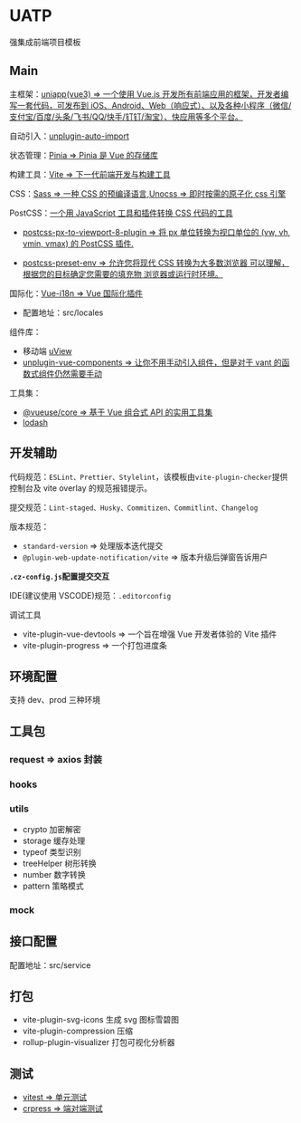 # UATP

强集成前端项目模板

## Main

主框架：[uniapp(vue3) => 一个使用 Vue.js 开发所有前端应用的框架，开发者编写一套代码，可发布到 iOS、Android、Web（响应式）、以及各种小程序（微信/支付宝/百度/头条/飞书/QQ/快手/钉钉/淘宝）、快应用等多个平台。](https://uniapp.dcloud.net.cn/)

自动引入：[unplugin-auto-import](https://github.com/antfu/unplugin-auto-import)

状态管理：[Pinia => Pinia 是 Vue 的存储库](https://pinia.web3doc.top/introduction.html)

构建工具：[Vite => 下一代前端开发与构建工具](https://vitejs.cn/)

CSS：[Sass => 一种 CSS 的预编译语言](https://www.sasscss.com/documentation),[Unocss => 即时按需的原子化 css 引擎](https://unocss.dev/)

PostCSS：[一个用 JavaScript 工具和插件转换 CSS 代码的工具](https://www.postcss.com.cn/)

- [postcss-px-to-viewport-8-plugin => 将 px 单位转换为视口单位的 (vw, vh, vmin, vmax) 的 PostCSS 插件.](https://github.com/lkxian888/postcss-px-to-viewport-8-plugin)

- [postcss-preset-env => 允许您将现代 CSS 转换为大多数浏览器 可以理解，根据您的目标确定您需要的填充物 浏览器或运行时环境。](https://github.com/csstools/postcss-preset-env)

国际化：[Vue-i18n => Vue 国际化插件](https://vue-i18n.intlify.dev/)

- 配置地址：src/locales

组件库：

- 移动端 [uView](https://vkuviewdoc.fsq.pub/guide/demo.html)
- [unplugin-vue-components => 让你不用手动引入组件，但是对于 vant 的函数式组件仍然需要手动](https://github.com/antfu/unplugin-vue-components)

工具集：

- [@vueuse/core => 基于 Vue 组合式 API 的实用工具集](https://www.vueusejs.com/)
- [lodash](https://lodash.com/)

## 开发辅助

代码规范：`ESLint、Prettier、Stylelint`，该模板由`vite-plugin-checker`提供控制台及 vite overlay 的规范报错提示。

提交规范：`Lint-staged、Husky、Commitizen、Commitlint、Changelog`

版本规范：

- `standard-version` => 处理版本迭代提交
- `@plugin-web-update-notification/vite` => 版本升级后弹窗告诉用户

**`.cz-config.js`配置提交交互**

IDE(建议使用 VSCODE)规范：`.editorconfig`

调试工具

- vite-plugin-vue-devtools => 一个旨在增强 Vue 开发者体验的 Vite 插件
- vite-plugin-progress => 一个打包进度条

## 环境配置

支持 dev、prod 三种环境

## 工具包

### request => axios 封装

### hooks

### utils

- crypto 加密解密
- storage 缓存处理
- typeof 类型识别
- treeHelper 树形转换
- number 数字转换
- pattern 策略模式

### mock

## 接口配置

配置地址：src/service

## 打包

- vite-plugin-svg-icons 生成 svg 图标雪碧图
- vite-plugin-compression 压缩
- rollup-plugin-visualizer 打包可视化分析器

## 测试

- [vitest => 单元测试](https://cn.vitest.dev/config/)
- [crpress => 端对端测试](https://docs.cypress.io/guides/overview/why-cypress)
